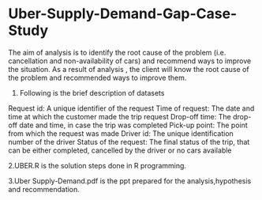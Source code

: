 # Uber-Supply-Demand-Gap-Case-Study

The aim of analysis is to identify the root cause of the problem (i.e. cancellation and non-availability of cars) and recommend ways to improve the situation. As a result of analysis , the client will know the root cause of the problem and recommended ways to improve them.


1. Following is the brief description of datasets 

Request id: A unique identifier of the request
Time of request: The date and time at which the customer made the trip request
Drop-off time: The drop-off date and time, in case the trip was completed 
Pick-up point: The point from which the request was made
Driver id: The unique identification number of the driver
Status of the request: The final status of the trip, that can be either completed, cancelled by the driver or no cars available

2.UBER.R is the solution steps done in R programming.

3.Uber Supply-Demand.pdf is the ppt prepared for the analysis,hypothesis and recommendation.
